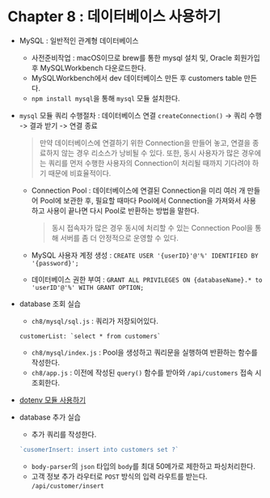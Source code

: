 # Chapter 8 : 데이터베이스 사용하기

* MySQL : 일반적인 관계형 데이터베이스
    * 사전준비작업 : macOS이므로 brew를 통한 mysql 설치 및, Oracle 회원가입 후 MySQLWorkbench 다운로드한다.
    * MySQLWorkbench에서 dev 데이터베이스 만든 후 customers table 만든다.
    * `npm install mysql`을 통해 `mysql` 모듈 설치한다.

* `mysql` 모듈 쿼리 수행절차 : 데이터베이스 연결 `createConnection()` -> 쿼리 수행 -> 결과 받기 -> 연결 종료
    > 만약 데이터베이스에 연결하기 위한 Connection을 만들어 놓고, 연결을 종료하지 않는 경우 리소스가 낭비될 수 있다. 또한, 동시 사용자가 많은 경우에는 쿼리를 먼저 수행한 사용자의 Connection이 처리될 때까지 기다려야 하기 때문에 비효율적이다.
    * Connection Pool : 데이터베이스에 연결된 Connection을 미리 여러 개 만들어 Pool에 보관한 후, 필요할 때마다 Pool에서 Connection을 가져와서 사용하고 사용이 끝나면 다시 Pool로 반환하는 방법을 말한다.
        > 동시 접속자가 많은 경우 동시에 처리할 수 있는 Connection Pool을 통해 서버를 좀 더 안정적으로 운영할 수 있다.
    
    * MySQL 사용자 계정 생성 : `CREATE USER '{userID}'@'%' IDENTIFIED BY '{password}';`
    * 데이터베이스 권한 부여 : `GRANT ALL PRIVILEGES ON {databaseName}.* to 'userID'@'%' WITH GRANT OPTION;`

* database 조회 실습
    * `ch8/mysql/sql.js` : 쿼리가 저장되어있다.
    ```
    customerList: `select * from customers`
    ```
    * `ch8/mysql/index.js` : Pool을 생성하고 쿼리문을 실행하여 반환하는 함수를 작성한다.
    * `ch8/app.js` : 이전에 작성된 `query()` 함수를 받아와 `/api/customers` 접속 시 조회한다.

* [dotenv 모듈 사용하기](../gitreadme/middleware/dotenv.md)

* database 추가 실습
    * 추가 쿼리를 작성한다.
    ```js
    `cusomerInsert: insert into customers set ?`
    ```
    * `body-parser`의 `json` 타입의 `body`를 최대 50메가로 제한하고 파싱처리한다.
    * 고객 정보 추가 라우터로 `POST` 방식의 입력 라우트를 받는다. `/api/customer/insert`